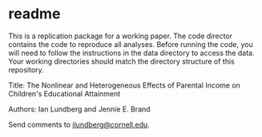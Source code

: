
# readme

This is a replication package for a working paper. The code director contains the code to reproduce all analyses. Before running the code, you will need to follow the instructions in the data directory to access the data. Your working directories should match the directory structure of this repository.

Title: The Nonlinear and Heterogeneous Effects of Parental Income on Children's Educational Attainment

Authors: Ian Lundberg and Jennie E. Brand

Send comments to ilundberg@cornell.edu.